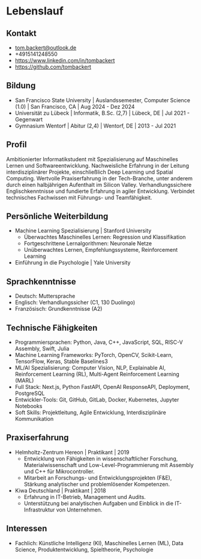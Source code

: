 # Lebenslauf

## Kontakt

- <tom.backert@outlook.de>
- +4915141248550
- <https://www.linkedin.com/in/tombackert>
- <https://github.com/tombackert>

## Bildung

- San Francisco State University | Auslandssemester, Computer Science (1.0) | San Francisco, CA | Aug 2024 - Dez 2024
- Universität zu Lübeck | Informatik, B.Sc. (2,7) | Lübeck, DE | Jul 2021 - Gegenwart
- Gymnasium Wentorf | Abitur (2,4) | Wentorf, DE | 2013 - Jul 2021

## Profil

Ambitionierter Informatikstudent mit Spezialisierung auf Maschinelles Lernen und Softwareentwicklung. Nachweisliche Erfahrung in der Leitung interdisziplinärer Projekte, einschließlich Deep Learning und Spatial Computing. Wertvolle Praxiserfahrung in der Tech-Branche, unter anderem durch einen halbjährigen Aufenthalt im Silicon Valley. Verhandlungssichere Englischkenntnisse und fundierte Erfahrung in agiler Entwicklung. Verbindet technisches Fachwissen mit Führungs- und Teamfähigkeit.

## Persönliche Weiterbildung

- Machine Learning Spezialisierung | Stanford University
  - Überwachtes Maschinelles Lernen: Regression und Klassifikation
  - Fortgeschrittene Lernalgorithmen: Neuronale Netze
  - Unüberwachtes Lernen, Empfehlungssysteme, Reinforcement Learning
- Einführung in die Psychologie | Yale University

## Sprachkenntnisse

- Deutsch: Muttersprache
- Englisch: Verhandlungssicher (C1, 130 Duolingo)
- Französisch: Grundkenntnisse (A2)

## Technische Fähigkeiten

- Programmiersprachen: Python, Java, C++, JavaScript, SQL, RISC-V Assembly, Swift, Julia
- Machine Learning Frameworks: PyTorch, OpenCV, Scikit-Learn, TensorFlow, Keras, Stable Baselines3
- ML/AI Spezialisierung: Computer Vision, NLP, Explainable AI, Reinforcement Learning (RL), Multi-Agent Reinforcement Learning (MARL)
- Full Stack: Next.js, Python FastAPI, OpenAI ResponseAPI, Deployment, PostgreSQL
- Entwickler-Tools: Git, GitHub, GitLab, Docker, Kubernetes, Jupyter Notebooks
- Soft Skills: Projektleitung, Agile Entwicklung, Interdisziplinäre Kommunikation

## Praxiserfahrung

- Helmholtz-Zentrum Hereon | Praktikant | 2019
  - Entwicklung von Fähigkeiten in wissenschaftlicher Forschung, Materialwissenschaft und Low-Level-Programmierung mit Assembly und C++ für Mikrocontroller.
  - Mitarbeit an Forschungs- und Entwicklungsprojekten (F&E), Stärkung analytischer und problemlösender Kompetenzen.
- Kiwa Deutschland | Praktikant | 2018
  - Erfahrung in IT-Betrieb, Management und Audits.
  - Unterstützung bei analytischen Aufgaben und Einblick in die IT-Infrastruktur von Unternehmen.

## Interessen

- Fachlich: Künstliche Intelligenz (KI), Maschinelles Lernen (ML), Data Science, Produktentwicklung, Spieltheorie, Psychologie
